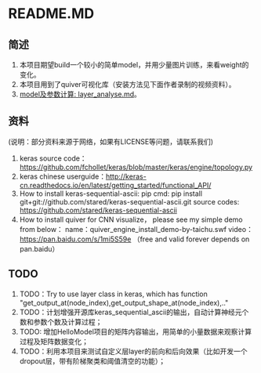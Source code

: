 # README.MD

## 简述
1. 本项目期望build一个较小的简单model，并用少量图片训练，来看weight的变化。
2. 本项目用到了quiver可视化库（安装方法见下面作者录制的视频资料）。
3. [model及参数计算: layer_analyse.md](https://github.com/freelogic/HelloModel/blob/master/platform/keras/HelloModel/layer_analyse.md)。


## 资料
(说明：部分资料来源于网络，如果有LICENSE等问题，请联系我们)
1. keras source code：https://github.com/fchollet/keras/blob/master/keras/engine/topology.py
2. keras chinese userguide：http://keras-cn.readthedocs.io/en/latest/getting_started/functional_API/
3. How to install keras-sequential-ascii:
    pip cmd: pip install git+git://github.com/stared/keras-sequential-ascii.git
    source codes: https://github.com/stared/keras-sequential-ascii
4. How to install quiver for CNN visualize， please see my simple demo from below：
   name：quiver_engine_install_demo-by-taichu.swf
   video：https://pan.baidu.com/s/1mi5S59e  （free and valid forever depends on pan.baidu）

## TODO
1. TODO：Try to use layer class in keras, which has function "get_output_at(node_index),get_output_shape_at(node_index),.."
2. TODO：计划增强开源库keras_sequential_ascii的输出，自动计算神经元个数和参数个数及计算过程；
3. TODO: 增加HelloModel项目的矩阵内容输出，用简单的小量数据来观察计算过程及矩阵数据变化；
4. TODO：利用本项目来测试自定义层layer的前向和后向效果（比如开发一个dropout层，带有阶梯聚类和阈值清空的功能）；
    
